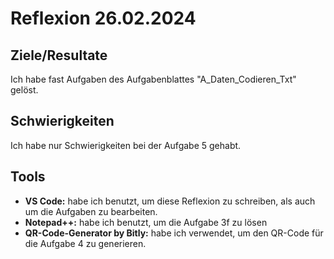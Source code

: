 # Reflexion 26.02.2024

## Ziele/Resultate

Ich habe fast Aufgaben des Aufgabenblattes "A_Daten_Codieren_Txt" gelöst.

## Schwierigkeiten

Ich habe nur Schwierigkeiten bei der Aufgabe 5 gehabt.

## Tools

- **VS Code:** habe ich benutzt, um diese Reflexion zu schreiben, als auch um die Aufgaben zu bearbeiten. 
- **Notepad++:** habe ich benutzt, um die Aufgabe 3f zu lösen
- **QR-Code-Generator by Bitly:** habe ich verwendet, um den QR-Code für die Aufgabe 4 zu generieren.
